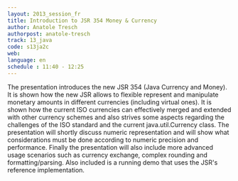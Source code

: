 ```yaml
---
layout: 2013_session_fr
title: Introduction to JSR 354 Money & Currency
author: Anatole Tresch
authorpost: anatole-tresch
track: 13_java
code: s13ja2c
web: 
language: en
schedule : 11:40 - 12:25
---
```


The presentation introduces the new JSR 354 (Java Currency and Money). It is shown how the new JSR allows to flexible represent and manipulate monetary amounts in different currencies (including virtual ones). It is shown how the current ISO currencies can effectively merged and extended with other currency schemes and also strives some aspects regarding the challenges of the ISO standard and the current java.util.Currency class. The presentation will shortly discuss numeric representation and will show what considerations must be done according to numeric precision and performance. 
Finally the presentation will also include more advanced usage scenarios such as currency exchange, complex rounding and formatting/parsing. Also included is a running demo that uses the JSR's reference implementation.
